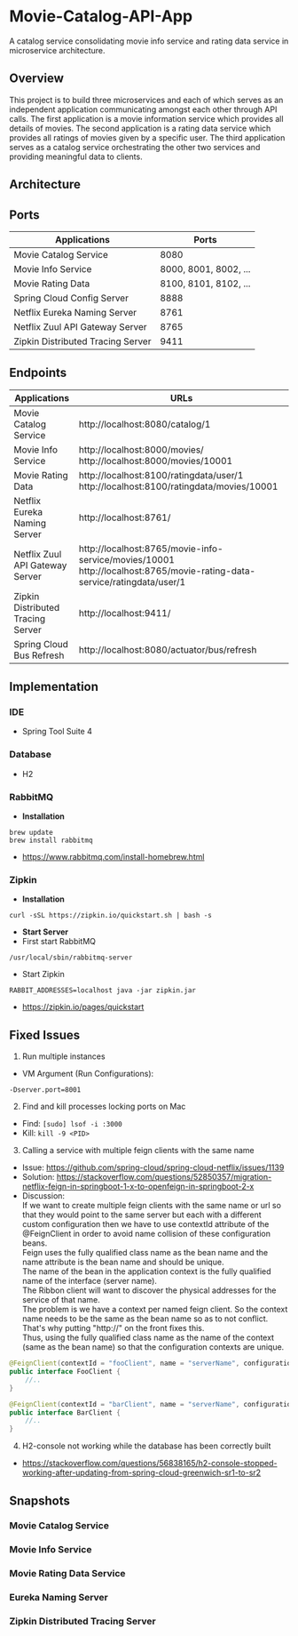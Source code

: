 # Movie-Catalog-API-App
A catalog service consolidating movie info service and rating data service in microservice architecture.

## Overview
This project is to build three microservices and each of which serves as an independent application communicating amongst each other through API calls. The first application is a movie information service which provides all details of movies. The second application is a rating data service which provides all ratings of movies given by a specific user. The third application serves as a catalog service orchestrating the other two services and providing meaningful data to clients.

## Architecture

## Ports
|     Applications       |     Ports         |
| ------------- | ------------- |
| Movie Catalog Service | 8080 |
| Movie Info Service | 8000, 8001, 8002, ... |
| Movie Rating Data | 8100, 8101, 8102, ...  |
| Spring Cloud Config Server | 8888 |
| Netflix Eureka Naming Server | 8761 |
| Netflix Zuul API Gateway Server | 8765 |
| Zipkin Distributed Tracing Server | 9411 |

## Endpoints
|     Applications       |     URLs          |
| ------------- | ------------- |
| Movie Catalog Service | http://localhost:8080/catalog/1 |
| Movie Info Service | http://localhost:8000/movies/ http://localhost:8000/movies/10001 |
| Movie Rating Data | http://localhost:8100/ratingdata/user/1 http://localhost:8100/ratingdata/movies/10001 |
| Netflix Eureka Naming Server | http://localhost:8761/ |
| Netflix Zuul API Gateway Server | http://localhost:8765/movie-info-service/movies/10001 http://localhost:8765/movie-rating-data-service/ratingdata/user/1 |
| Zipkin Distributed Tracing Server | http://localhost:9411/ |
| Spring Cloud Bus Refresh | http://localhost:8080/actuator/bus/refresh |

## Implementation
### IDE
* Spring Tool Suite 4

### Database
* H2

### RabbitMQ
* **Installation**
```
brew update
brew install rabbitmq
```
 * https://www.rabbitmq.com/install-homebrew.html
### Zipkin
* **Installation**
```
curl -sSL https://zipkin.io/quickstart.sh | bash -s
```
* **Start Server**
* First start RabbitMQ 
```
/usr/local/sbin/rabbitmq-server
```
* Start Zipkin
```
RABBIT_ADDRESSES=localhost java -jar zipkin.jar
```
* https://zipkin.io/pages/quickstart

## Fixed Issues
1) Run multiple instances
* VM Argument (Run Configurations): 
```
-Dserver.port=8001
```
2) Find and kill processes locking ports on Mac
* Find: ``[sudo] lsof -i :3000``
* Kill: ``kill -9 <PID>``
3) Calling a service with multiple feign clients with the same name
- Issue: https://github.com/spring-cloud/spring-cloud-netflix/issues/1139
- Solution:  https://stackoverflow.com/questions/52850357/migration-netflix-feign-in-springboot-1-x-to-openfeign-in-springboot-2-x
- Discussion:\
If we want to create multiple feign clients with the same name or url so that they would point to the same server but each with a different custom configuration then we have to use contextId attribute of the @FeignClient in order to avoid name collision of these configuration beans.\
Feign uses the fully qualified class name as the bean name and the name attribute is the bean name and should be unique.\
The name of the bean in the application context is the fully qualified name of the interface (server name).\
The Ribbon client will want to discover the physical addresses for the service of that name.\
The problem is we have a context per named feign client. So the context name needs to be the same as the bean name so as to not conflict. That's why putting "http://" on the front fixes this.\
Thus, using the fully qualified class name as the name of the context (same as the bean name) so that the configuration contexts are unique.

```java
@FeignClient(contextId = "fooClient", name = "serverName", configuration = FooConfiguration.class)
public interface FooClient {
    //..
}

@FeignClient(contextId = "barClient", name = "serverName", configuration = BarConfiguration.class)
public interface BarClient {
    //..
}
```
4) H2-console not working while the database has been correctly built 
- https://stackoverflow.com/questions/56838165/h2-console-stopped-working-after-updating-from-spring-cloud-greenwich-sr1-to-sr2

## Snapshots
### Movie Catalog Service

### Movie Info Service

### Movie Rating Data Service

### Eureka Naming Server

### Zipkin Distributed Tracing Server
